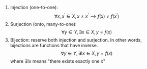 1. Injection (one-to-one):
	$$\forall x, x^\prime \in X, x \neq x^\prime \implies f(x) \neq f(x^\prime)$$ 
2. Surjection (onto, many-to-one):
	$$\forall y \in Y, \exists x \in X, y = f(x)$$
3. Bijection: reserve both injection and surjection. In other words, bijections are functions that have inverse.
	$$\forall y \in Y, \exists !x \in X, y = f(x)$$
	where $\exists !x$ means "there exists exactly one $x$"
